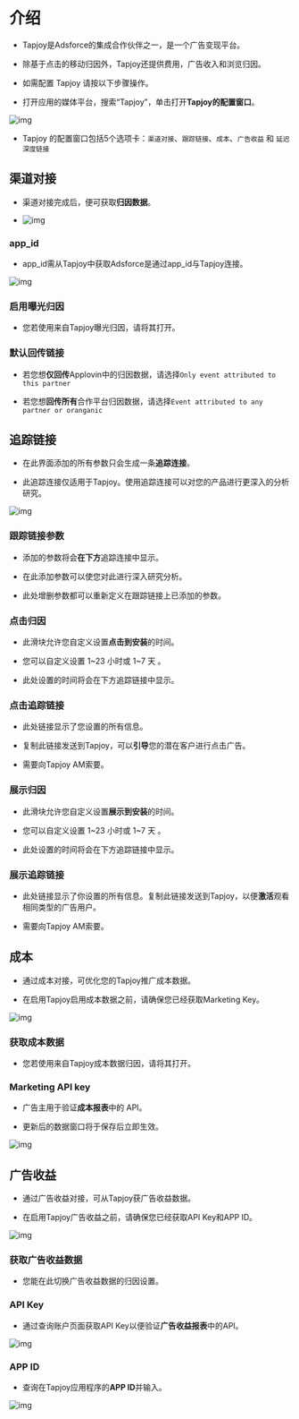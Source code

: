 # 介绍

* Tapjoy是Adsforce的集成合作伙伴之一，是一个广告变现平台。

* 除基于点击的移动归因外，Tapjoy还提供费用，广告收入和浏览归因。

* 如需配置 Tapjoy 请按以下步骤操作。

* 打开应用的媒体平台，搜索“Tapjoy”，单击打开**Tapjoy的配置窗口**。

![img](Tapjoy1.png)

* Tapjoy 的配置窗口包括5个选项卡：`渠道对接`、`跟踪链接`、`成本`、`广告收益` 和 `延迟深度链接`      


## 渠道对接

* 渠道对接完成后，便可获取**归因数据**。     

* ![img](Tapjoy2.png)

### app_id

* app_id需从Tapjoy中获取Adsforce是通过app_id与Tapjoy连接。 

![img](Tapjoy_AppId.png)

### 启用曝光归因

* 您若使用来自Tapjoy曝光归因，请将其打开。

### 默认回传链接

* 若您想**仅回传**Applovin中的归因数据，请选择`Only event attributed to this partner`

* 若您想**回传所有**合作平台归因数据，请选择`Event attributed to any partner or oranganic`


## 追踪链接

* 在此界面添加的所有参数只会生成一条**追踪连接**。

* 此追踪连接仅适用于Tapjoy。使用追踪连接可以对您的产品进行更深入的分析研究。

![img](Tapjoy3.png)

### 跟踪链接参数

* 添加的参数将会**在下方**追踪连接中显示。

* 在此添加参数可以使您对此进行深入研究分析。

* 此处增删参数都可以重新定义在跟踪链接上已添加的参数。

### 点击归因

* 此滑块允许您自定义设置**点击到安装**的时间。

* 您可以自定义设置 1~23 小时或 1~7 天 。

* 此处设置的时间将会在下方追踪链接中显示。

### 点击追踪链接

* 此处链接显示了您设置的所有信息。

* 复制此链接发送到Tapjoy，可以**引导**您的潜在客户进行点击广告。

* 需要向Tapjoy AM索要。

### 展示归因

* 此滑块允许您自定义设置**展示到安装**的时间。

* 您可以自定义设置 1~23 小时或 1~7 天 。

* 此处设置的时间将会在下方追踪链接中显示。

### 展示追踪链接

* 此处链接显示了你设置的所有信息。复制此链接发送到Tapjoy，以便**激活**观看相同类型的广告用户。

* 需要向Tapjoy AM索要。                                                               


## 成本

* 通过成本对接，可优化您的Tapjoy推广成本数据。

* 在启用Tapjoy启用成本数据之前，请确保您已经获取Marketing Key。

![img](Tapjoy4.png)

### 获取成本数据

* 您若使用来自Tapjoy成本数据归因，请将其打开。

### Marketing API key

* 广告主用于验证**成本报表**中的 API。

* 更新后的数据窗口将于保存后立即生效。

![img](Tapjoy_MarketingApiKey.png)


## 广告收益

* 通过广告收益对接，可从Tapjoy获广告收益数据。

* 在启用Tapjoy广告收益之前，请确保您已经获取API Key和APP ID。

![img](Tapjoy5.png)

### 获取广告收益数据

* 您能在此切换广告收益数据的归因设置。

### API Key

* 通过查询账户页面获取API Key以便验证**广告收益报表**中的API。

![img](Tapjoy_ApiKey2.png)

### APP ID

* 查询在Tapjoy应用程序的**APP ID**并输入。

![img](Tapjoy_AppId.png)
